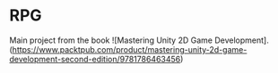 # RPG

Main project from the book ![Mastering Unity 2D Game Development].(https://www.packtpub.com/product/mastering-unity-2d-game-development-second-edition/9781786463456)